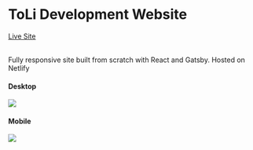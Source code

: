 # ToLi Development Website
<div>
  <a href="https://toli.dev/">Live Site</a>
</div>
<br />
<p>Fully responsive site built from scratch with React and Gatsby. Hosted on Netlify</p>

<div>
  <h4>Desktop</h4>
 <img style="max-width:400px;" src="https://i.imgur.com/xuBGrlR.png">
</div>

<div>
  <h4>Mobile</h4>
 <img style="max-width:100px;" src="https://i.imgur.com/cjnrCqG.png">
</div>
